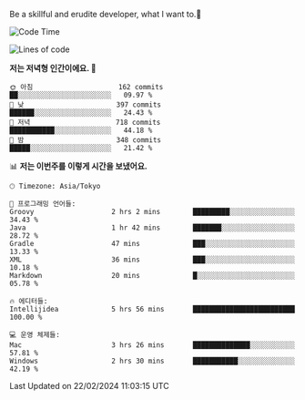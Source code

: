 Be a skillful and erudite developer, what I want to.👶

<!--START_SECTION:waka-->
![Code Time](http://img.shields.io/badge/Code%20Time-440%20hrs%206%20mins-blue)

![Lines of code](https://img.shields.io/badge/%EC%A0%80%EB%8A%94%20%EC%97%AC%ED%83%9C%EA%B9%8C%EC%A7%80%20-756.5%20thousand%20%EC%A4%84%EC%9D%98%20%EC%BD%94%EB%93%9C%EB%A5%BC%20%EC%9E%91%EC%84%B1%ED%96%88%EC%96%B4%EC%9A%94.-blue)

**저는 저녁형 인간이에요. 🦉** 

```text
🌞 아침                     162 commits         ██░░░░░░░░░░░░░░░░░░░░░░░   09.97 % 
🌆 낮　                     397 commits         ██████░░░░░░░░░░░░░░░░░░░   24.43 % 
🌃 저녁                     718 commits         ███████████░░░░░░░░░░░░░░   44.18 % 
🌙 밤　                     348 commits         █████░░░░░░░░░░░░░░░░░░░░   21.42 % 
```


📊 **저는 이번주를 이렇게 시간을 보냈어요.** 

```text
🕑︎ Timezone: Asia/Tokyo

💬 프로그래밍 언어들: 
Groovy                   2 hrs 2 mins        █████████░░░░░░░░░░░░░░░░   34.43 % 
Java                     1 hr 42 mins        ███████░░░░░░░░░░░░░░░░░░   28.72 % 
Gradle                   47 mins             ███░░░░░░░░░░░░░░░░░░░░░░   13.33 % 
XML                      36 mins             ███░░░░░░░░░░░░░░░░░░░░░░   10.18 % 
Markdown                 20 mins             █░░░░░░░░░░░░░░░░░░░░░░░░   05.78 % 

🔥 에디터들: 
Intellijidea             5 hrs 56 mins       █████████████████████████   100.00 % 

💻 운영 체제들: 
Mac                      3 hrs 26 mins       ██████████████░░░░░░░░░░░   57.81 % 
Windows                  2 hrs 30 mins       ███████████░░░░░░░░░░░░░░   42.19 % 
```


 Last Updated on 22/02/2024 11:03:15 UTC
<!--END_SECTION:waka-->
